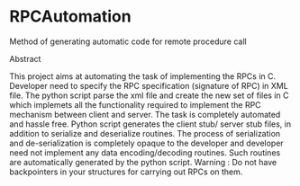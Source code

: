 # RPCAutomation
Method of generating automatic code for remote procedure call

Abstract

This project aims at automating the task of implementing the RPCs in C. Developer need to specify the RPC specification (signature of RPC) in XML file. The python script parse the xml file and create the new set of files in C which implemets all the functionality required to implement the RPC mechanism between client and server. The task is completely automated and hassle free. Python script generates the client stub/ server stub files, in addition to serialize and deserialize routines. The process of serialization and de-serialization is completely opaque to the developer and developer need not implement any data encoding/decoding routines. Such routines are automatically generated by the python script. Warning : Do not have backpointers in your structures for carrying out RPCs on them. 
